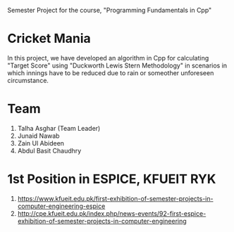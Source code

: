 Semester Project for the course, "Programming Fundamentals in Cpp"

# Cricket Mania
In this project, we have developed an algorithm in Cpp for calculating "Target Score" using "Duckworth Lewis Stern Methodology" in scenarios in which innings have to be reduced due to rain or someother unforeseen circumstance.

# Team
1. Talha Asghar (Team Leader)
2. Junaid Nawab
3. Zain Ul Abideen
4. Abdul Basit Chaudhry

# 1st Position in ESPICE, KFUEIT RYK
1. https://www.kfueit.edu.pk/first-exhibition-of-semester-projects-in-computer-engineering-espice
2. http://cpe.kfueit.edu.pk/index.php/news-events/92-first-espice-exhibition-of-semester-projects-in-computer-engineering
